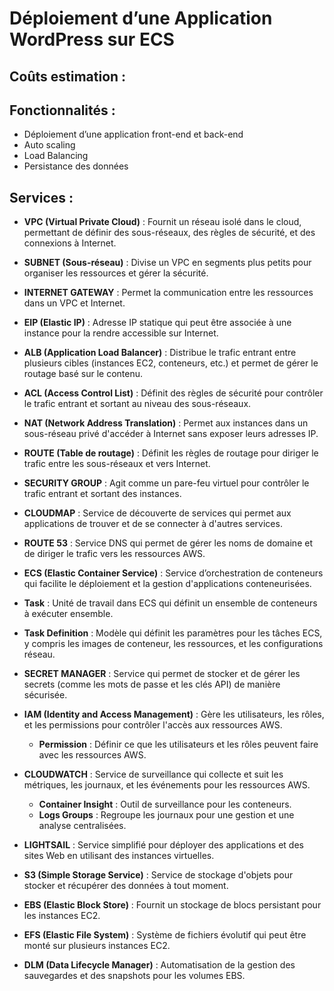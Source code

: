 # Déploiement d’une Application WordPress sur ECS

## Coûts estimation :

## Fonctionnalités :
- Déploiement d’une application front-end et back-end
- Auto scaling
- Load Balancing
- Persistance des données

## Services :
- **VPC (Virtual Private Cloud)** : Fournit un réseau isolé dans le cloud, permettant de définir des sous-réseaux, des règles de sécurité, et des connexions à Internet.
  
- **SUBNET (Sous-réseau)** : Divise un VPC en segments plus petits pour organiser les ressources et gérer la sécurité.

- **INTERNET GATEWAY** : Permet la communication entre les ressources dans un VPC et Internet.

- **EIP (Elastic IP)** : Adresse IP statique qui peut être associée à une instance pour la rendre accessible sur Internet.

- **ALB (Application Load Balancer)** : Distribue le trafic entrant entre plusieurs cibles (instances EC2, conteneurs, etc.) et permet de gérer le routage basé sur le contenu.

- **ACL (Access Control List)** : Définit des règles de sécurité pour contrôler le trafic entrant et sortant au niveau des sous-réseaux.

- **NAT (Network Address Translation)** : Permet aux instances dans un sous-réseau privé d'accéder à Internet sans exposer leurs adresses IP.

- **ROUTE (Table de routage)** : Définit les règles de routage pour diriger le trafic entre les sous-réseaux et vers Internet.

- **SECURITY GROUP** : Agit comme un pare-feu virtuel pour contrôler le trafic entrant et sortant des instances.

- **CLOUDMAP** : Service de découverte de services qui permet aux applications de trouver et de se connecter à d'autres services.

- **ROUTE 53** : Service DNS qui permet de gérer les noms de domaine et de diriger le trafic vers les ressources AWS.

- **ECS (Elastic Container Service)** : Service d’orchestration de conteneurs qui facilite le déploiement et la gestion d'applications conteneurisées.

- **Task** : Unité de travail dans ECS qui définit un ensemble de conteneurs à exécuter ensemble.

- **Task Definition** : Modèle qui définit les paramètres pour les tâches ECS, y compris les images de conteneur, les ressources, et les configurations réseau.

- **SECRET MANAGER** : Service qui permet de stocker et de gérer les secrets (comme les mots de passe et les clés API) de manière sécurisée.

- **IAM (Identity and Access Management)** : Gère les utilisateurs, les rôles, et les permissions pour contrôler l'accès aux ressources AWS.
  - **Permission** : Définir ce que les utilisateurs et les rôles peuvent faire avec les ressources AWS.

- **CLOUDWATCH** : Service de surveillance qui collecte et suit les métriques, les journaux, et les événements pour les ressources AWS.
  - **Container Insight** : Outil de surveillance pour les conteneurs.
  - **Logs Groups** : Regroupe les journaux pour une gestion et une analyse centralisées.

- **LIGHTSAIL** : Service simplifié pour déployer des applications et des sites Web en utilisant des instances virtuelles.

- **S3 (Simple Storage Service)** : Service de stockage d'objets pour stocker et récupérer des données à tout moment.

- **EBS (Elastic Block Store)** : Fournit un stockage de blocs persistant pour les instances EC2.

- **EFS (Elastic File System)** : Système de fichiers évolutif qui peut être monté sur plusieurs instances EC2.

- **DLM (Data Lifecycle Manager)** : Automatisation de la gestion des sauvegardes et des snapshots pour les volumes EBS.
  
